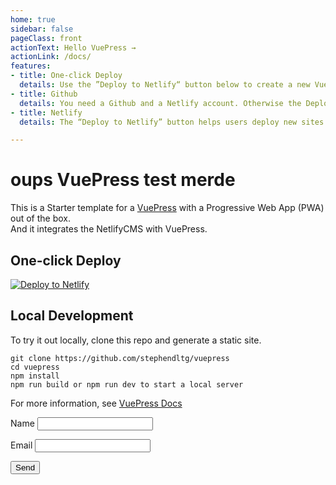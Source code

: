 ```yaml
---
home: true
sidebar: false
pageClass: front
actionText: Hello VuePress →
actionLink: /docs/
features:
- title: One-click Deploy
  details: Use the ”Deploy to Netlify“ button below to create a new VuePress installation with one simple click. Get my wonderful VuePress theme for free.
- title: Github
  details: You need a Github and a Netlify account. Otherwise the Deploy Button doesn't work.
- title: Netlify
  details: The “Deploy to Netlify” button helps users deploy new sites from templates with one single click on Netlify.

---
```




# oups VuePress test merde

<qrview/>

<viewcam/>

This is a Starter template for a [VuePress](https://vuepress.vuejs.org) with a Progressive Web App (PWA) out of the box.  
And it integrates the NetlifyCMS with VuePress.

## One-click Deploy

[![Deploy to Netlify](https://www.netlify.com/img/deploy/button.svg)](https://app.netlify.com/start/deploy?repository=https://github.com/stephendltg/vuepress)

## Local Development

To try it out locally, clone this repo and generate a static site.

```bash{3}
git clone https://github.com/stephendltg/vuepress
cd vuepress
npm install
npm run build or npm run dev to start a local server
```

For more information, see [VuePress Docs](https://vuepress.vuejs.org)

<form name="contact" method="POST" data-netlify="true" >
  <p>
    <label>Name <input type="text" name="name" /></label>
  </p>
  <p>
    <label>Email <input type="email" name="email" /></label>
  </p>
  <p>
    <button type="submit">Send</button>
  </p>
</form>

